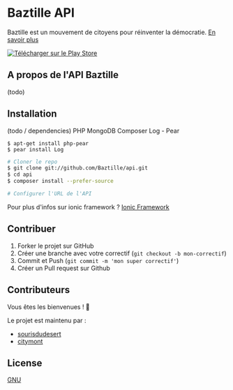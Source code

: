 Baztille API
=====================

Baztille est un mouvement de citoyens pour réinventer la démocratie.
[En savoir plus](http://baztille.org)

[![Télécharger sur le Play Store](https://developer.android.com/images/brand/en_generic_rgb_wo_45.png)](https://play.google.com/store/apps/details?id=org.baztille.app&hl=fr)


## A propos de l'API Baztille

(todo)

## Installation

(todo / dependencies)
PHP
MongoDB
Composer
Log - Pear
```
$ apt-get install php-pear
$ pear install Log
```

```bash
# Cloner le repo
$ git clone git://github.com/Baztille/api.git
$ cd api
$ composer install --prefer-source

# Configurer l'URL de l'API

```

Pour plus d'infos sur ionic framework ? [Ionic Framework](http://ionicframework.com)

## Contribuer

1. Forker le projet sur GitHub
2. Créer une branche avec votre correctif (`git checkout -b mon-correctif`)
3. Commit et Push (`git commit -m 'mon super correctif'`)
4. Créer un Pull request sur Github

## Contributeurs

Vous êtes les bienvenues ! 🎉

Le projet est maintenu par : 

* [sourisdudesert](https://github.com/sourisdudesert)
* [citymont](https://github.com/citymont)


## License
[GNU](LICENSE)
